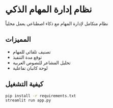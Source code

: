 # نظام إدارة المهام الذكي

نظام متكامل لإدارة المهام مع ذكاء اصطناعي يعمل محلياً

## المميزات
- تصنيف تلقائي للمهام
- توقع مدة التنفيذ
- تحليل المشاعر للنصوص العربية
- لوحة كانبان تفاعلية

## كيفية التشغيل
```bash
pip install -r requirements.txt
streamlit run app.py
```
